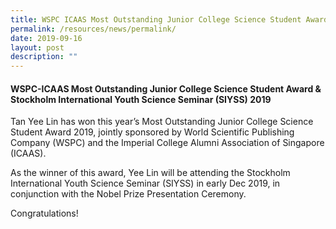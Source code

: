 ```yaml
---
title: WSPC ICAAS Most Outstanding Junior College Science Student Award & (SIYSS) 2019
permalink: /resources/news/permalink/
date: 2019-09-16
layout: post
description: ""
---
```

#### WSPC-ICAAS Most Outstanding Junior College Science Student Award & Stockholm International Youth Science Seminar (SIYSS) 2019

Tan Yee Lin has won this year’s Most Outstanding Junior College Science Student Award 2019, jointly sponsored by World Scientific Publishing Company (WSPC) and the Imperial College Alumni Association of Singapore (ICAAS).

As the winner of this award, Yee Lin will be attending the Stockholm International Youth Science Seminar (SIYSS) in early Dec 2019, in conjunction with the Nobel Prize Presentation Ceremony.

Congratulations!